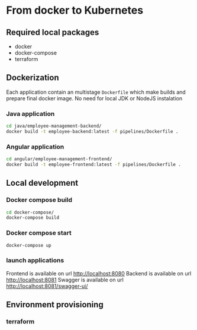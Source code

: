 # From docker to Kubernetes

## Required local packages

- docker
- docker-compose
- terraform

## Dockerization

Each application contain an multistage `Dockerfile` which make builds and prepare final docker image. No need for local JDK or NodeJS instalation

### Java application

``` bash
cd java/employee-management-backend/
docker build -t employee-backend:latest -f pipelines/Dockerfile .
```

### Angular application

``` bash
cd angular/employee-management-frontend/
docker build -t employee-frontend:latest -f pipelines/Dockerfile .

```

## Local development

### Docker compose build

``` bash
cd docker-compose/
docker-compose build
```

### Docker compose start

``` bash
docker-compose up
```

### launch applications

Frontend is available on url <http://localhost:8080>
Backend is available on url <http://localhost:8081>
Swagger is available on url <http://localhost:8081/swagger-ui/>

## Environment provisioning

### terraform